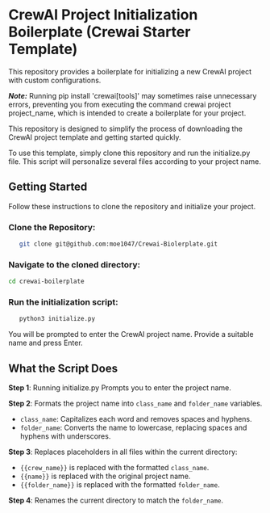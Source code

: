 # CrewAI Project Initialization Boilerplate (Crewai Starter Template)

This repository provides a boilerplate for initializing a new CrewAI project with custom configurations.

**_Note:_**
Running pip install 'crewai[tools]' may sometimes raise unnecessary errors, preventing you from executing the command crewai project project_name, which is intended to create a boilerplate for your project.

This repository is designed to simplify the process of downloading the CrewAI project template and getting started quickly.

To use this template, simply clone this repository and run the initialize.py file. This script will personalize several files according to your project name.

## Getting Started

Follow these instructions to clone the repository and initialize your project.

### Clone the Repository:

```bash
   git clone git@github.com:moe1047/Crewai-Biolerplate.git
```

### Navigate to the cloned directory:

```bash
cd crewai-boilerplate
```

### Run the initialization script:

```python
   python3 initialize.py
```

You will be prompted to enter the CrewAI project name. Provide a suitable name and press Enter.

## What the Script Does

**Step 1**: Running initialize.py Prompts you to enter the project name.

**Step 2**: Formats the project name into `class_name` and `folder_name` variables.

- `class_name`: Capitalizes each word and removes spaces and hyphens.
- `folder_name`: Converts the name to lowercase, replacing spaces and hyphens with underscores.

**Step 3**: Replaces placeholders in all files within the current directory:

- `{{crew_name}}` is replaced with the formatted `class_name`.
- `{{name}}` is replaced with the original project name.
- `{{folder_name}}` is replaced with the formatted `folder_name`.

**Step 4**: Renames the current directory to match the `folder_name`.
